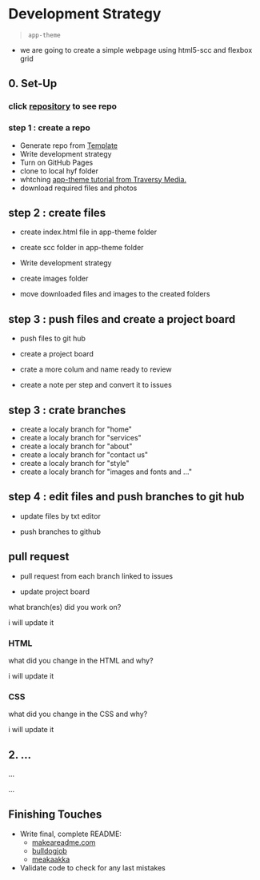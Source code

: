 # Development Strategy

> `app-theme`

- we are going to create a simple webpage using html5-scc and flexbox grid



## 0. Set-Up

### click [repository](https://github.com/peymanshahmarimikaeeldarehsi/app-theme) to see repo
### step 1 : create a repo

- Generate repo from [Template](https://github.com/HackYourFutureBelgium/w3-validation-template)
- Write development strategy
- Turn on GitHub Pages
- clone to local hyf folder
- whtching [ app-theme tutorial from Traversy Media.](https://www.youtube.com/watch?v=qlA7dputiNc)
- download required files and photos


## step 2 : create files

- create index.html file in app-theme folder

- create scc folder in app-theme folder

- Write development strategy

- create images folder

- move downloaded files  and images to the created folders

## step 3 : push files and create a project board

- push files to git hub

- create a project board

- crate a more colum and name ready to review 

- create a note per step and convert it to issues

## step 3 : crate branches

- create a localy branch for "home"
- create a localy branch for "services"
- create a localy branch for "about"
- create a localy branch for "contact us"
- create a localy branch for "style"
- create a localy branch for "images and fonts and ..."

## step 4 : edit files and push branches  to git hub

- update files by txt editor 

- push branches to github 

## pull request

- pull request from each branch linked to issues

- update project board


what branch(es) did you work on?

i will update it
### HTML

what did you change in the HTML and why?

i will update it

### CSS

what did you change in the CSS and why?

i will update it


## 2. ...

...

...

## Finishing Touches

- Write final, complete README:
  - [makeareadme.com](https://www.makeareadme.com/)
  - [bulldogjob](https://bulldogjob.com/news/449-how-to-write-a-good-readme-for-your-github-project)
  - [meakaakka](https://medium.com/@meakaakka/a-beginners-guide-to-writing-a-kickass-readme-7ac01da88ab3)
- Validate code to check for any last mistakes
